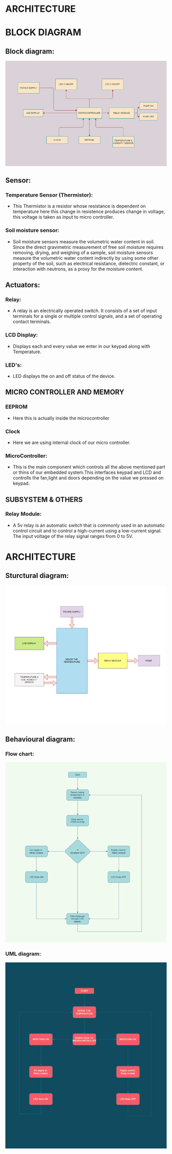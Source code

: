 
# ARCHITECTURE

  # BLOCK DIAGRAM

  ## Block diagram:
  
  ![Block diagram](https://raw.githubusercontent.com/YR4851/M2-EmbSys/main/Project/7_ImagesAndVideos/BLOCK_DIAGRAM.png)
  
  ## Sensor: 
  
   ### Temperature Sensor (Thermistor):
   
   * This Thermistor is a resistor whose resistance is dependent on temperature here this change in resistence produces change in voltage, this voltage is taken as input to micro controller.
   
   ### Soil moisture sensor:
   
   * Soil moisture sensors measure the volumetric water content in soil. Since the direct gravimetric measurement of free soil moisture requires removing, drying, and weighing of a sample, soil moisture sensors measure the volumetric water content indirectly by using some other property of the soil, such as electrical resistance, dielectric constant, or interaction with neutrons, as a proxy for the moisture content.
   
  ## Actuators:
  
   ### Relay:
   
   * A relay is an electrically operated switch. It consists of a set of input terminals for a single or multiple control signals, and a set of operating contact terminals. 
  
   ### LCD Display:
   
   * Displays each and every value we enter in our keypad along with Temperature.
   
   ### LED's:
   
   * LED displays the on and off status of the device.
   
  ## MICRO CONTROLLER AND MEMORY
  
   ### EEPROM
   
   * Here this is actually inside the microcontroller
   
   ### Clock
   
   * Here we are using internal clock of our micro controller.
   
   ### MicroController:
   
   * This is the main component which controls all the above mentioned part or thins of our embedded system.This interfaces keypad and LCD and controlls the fan,light and doors depending on the value we pressed on keypad.
   
  ## SUBSYSTEM & OTHERS
  
   ### Relay Module:
   
   * A 5v relay is an automatic switch that is commonly used in an automatic control circuit and to control a high-current using a low-current signal. The input voltage of the relay signal ranges from 0 to 5V.

# ARCHITECTURE

  ## Sturctural diagram:
  
  ![Structural diagram](https://raw.githubusercontent.com/YR4851/M2-EmbSys/main/Project/7_ImagesAndVideos/STRUCTURAL.png)
  
  ## Behavioural diagram:
   ### Flow chart:
  
  ![flowchart](https://raw.githubusercontent.com/YR4851/M2-EmbSys/main/Project/7_ImagesAndVideos/flowchart.png)
  
   ### UML diagram:
   
   ![UML diagram](https://raw.githubusercontent.com/YR4851/M2-EmbSys/main/Project/7_ImagesAndVideos/UML.png)
